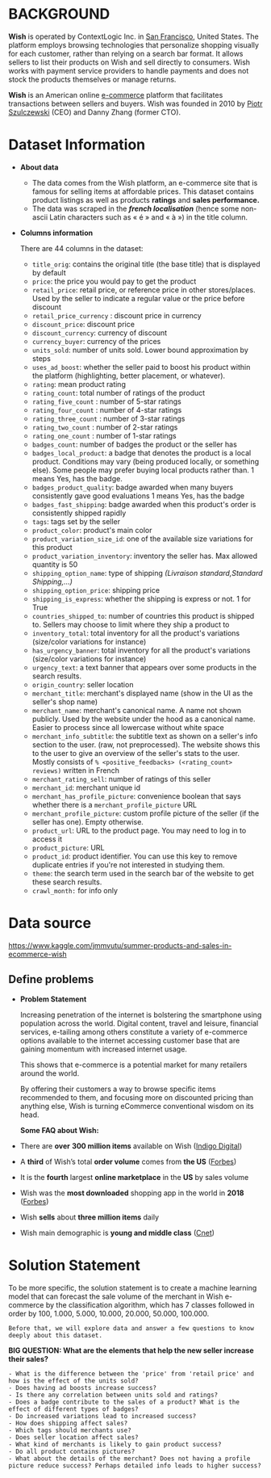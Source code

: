 # **BACKGROUND**

**Wish** is operated by ContextLogic Inc. in [San Francisco](https://en.wikipedia.org/wiki/San_Francisco), United States. The platform employs browsing technologies that personalize shopping visually for each customer, rather than relying on a search bar format. It allows sellers to list their products on Wish and sell directly to consumers. Wish works with payment service providers to handle payments and does not stock the products themselves or manage returns.

**Wish** is an American online [e-commerce](https://en.wikipedia.org/wiki/E-commerce) platform that facilitates transactions between sellers and buyers. Wish was founded in 2010 by [Piotr Szulczewski](https://en.wikipedia.org/wiki/Piotr_Szulczewski) (CEO) and Danny Zhang (former CTO).


# **Dataset Information**

- **About data**
    - The data comes from the Wish platform, an e-commerce site that is famous for selling items at affordable prices. This dataset contains product listings as well as products **ratings** and **sales performance.**
    - The data was scraped in the ***french localisation*** (hence some non-ascii Latin characters such as « é » and « à ») in the title column.
    
- **Columns information**
    
    There are 44 columns in the dataset:
    
    - `title_orig`: contains the original title (the base title) that is displayed by default
    - `price`: the price you would pay to get the product 
    - `retail_price`: retail price, or reference price in other stores/places. Used by the seller to indicate a regular value or the price before discount
    - `retail_price_currency` : discount price in currency
    - `discount_price`: discount price
    - `discount_currency`: currency of discount
    - `currency_buyer`: currency of the prices
    - `units_sold`: number of units sold. Lower bound approximation by steps
    - `uses_ad_boost`: whether the seller paid to boost his product within the platform (highlighting, better placement, or whatever).
    - `rating`: mean product rating
    - `rating_count`: total number of ratings of the product
    - `rating_five_count` : number of 5-star ratings 
    - `rating_four_count` : number of 4-star ratings 
    - `rating_three_count` : number of 3-star ratings 
    - `rating_two_count` : number of 2-star ratings 
    - `rating_one_count` : number of 1-star ratings 
    - `badges_count`: number of badges the product or the seller has
    - `badges_local_product`: a badge that denotes the product is a local product. Conditions may vary (being produced locally, or something else). Some people may prefer buying local products rather than. 1 means Yes, has the badge.
    - `badges_product_quality`: badge awarded when many buyers consistently gave good evaluations 1 means Yes, has the badge
    - `badges_fast_shipping`: badge awarded when this product's order is consistently shipped rapidly
    - `tags`: tags set by the seller
    - `product_color`: product's main color
    - `product_variation_size_id`: one of the available size variations for this product
    - `product_variation_inventory`: inventory the seller has. Max allowed quantity is 50
    - `shipping_option_name`: type of shipping *(Livraison standard,Standard Shipping,...)*
    - `shipping_option_price`: shipping price
    - `shipping_is_express`: whether the shipping is express or not. 1 for True
    - `countries_shipped_to`: number of countries this product is shipped to. Sellers may choose to limit where they ship a product to
    - `inventory_total`: total inventory for all the product's variations (size/color variations for instance)
    - `has_urgency_banner`: total inventory for all the product's variations (size/color variations for instance)
    - `urgency_text`: a text banner that appears over some products in the search results.
    - `origin_country`: seller location
    - `merchant_title`: merchant's displayed name (show in the UI as the seller's shop name)
    - `merchant_name`: merchant's canonical name. A name not shown publicly. Used by the website under the hood as a canonical name. Easier to process since all lowercase without white space
    - `merchant_info_subtitle`: the subtitle text as shown on a seller's info section to the user. (raw, not preprocessed). The website shows this to the user to give an overview of the seller's stats to the user. Mostly consists of `% <positive_feedbacks> (<rating_count> reviews)` written in French
    - `merchant_rating_sell`: number of ratings of this seller
    - `merchant_id`: merchant unique id
    - `merchant_has_profile_picture`: convenience boolean that says whether there is a `merchant_profile_picture` URL
    - `merchant_profile_picture`: custom profile picture of the seller (if the seller has one). Empty otherwise.
    - `product_url`: URL to the product page. You may need to log in to access it
    - `product_picture`: URL
    - `product_id`: product identifier. You can use this key to remove duplicate entries if you're not interested in studying them.
    - `theme`: the search term used in the search bar of the website to get these search results.
    - `crawl_month:` for info only


# **Data source**
https://www.kaggle.com/jmmvutu/summer-products-and-sales-in-ecommerce-wish

## **Define problems**

- **Problem Statement**
    
    Increasing penetration of the internet is bolstering the smartphone using population across the world. Digital content, travel and leisure, financial services, e-tailing among others constitute a variety of e-commerce options available to the internet accessing customer base that are gaining momentum with increased internet usage.
    
    This shows that e-commerce is a potential market for many retailers around the world.
    
    By offering their customers a way to browse specific items recommended to them, and focusing more on discounted pricing than anything else, Wish is turning eCommerce conventional wisdom on its head.
    
    **Some FAQ about Wish:**

- There are **over** **300 million items** available on Wish ([Indigo Digital](https://www.indigo9digital.com/blog/seven-things-you-may-not-know-about-wish-the-shopping-app-that-is-taking-on-ebay-and-amazon))
- A **third** of Wish’s total **order volume** comes from **the US** ([Forbes](https://www.forbes.com/sites/laurendebter/2020/07/30/wish-ecommerce-shipping-rate-increase-china-brick-and-mortar-stores-partnership/#7dbea53a4d6e))
- It is the **fourth** largest **online marketplace** in the **US** by sales volume
- Wish was the **most downloaded** shopping app in the world in **2018** ([Forbes](https://www.forbes.com/sites/parmyolson/2019/03/13/meet-the-billionaire-who-defied-amazon-and-built-wish-the-worlds-most-downloaded-e-commerce-app/#49154bd870f5))
- Wish **sells** about **three million items** daily
- Wish main demographic is **young and middle class** ([Cnet](https://www.cnet.com/news/shopping-app-wish-is-building-a-retail-empire-on-2-sunglasses/))

# **Solution Statement**
    
To be more specific, the solution statement is to create a machine learning model that can forecast the sale volume of the merchant in Wish e-commerce by the classification algorithm, which has 7 classes followed in order by 100, 1.000, 5.000, 10.000, 20.000, 50.000, 100.000.
    
    Before that, we will explore data and answer a few questions to know deeply about this dataset.
    
  
   **BIG QUESTION: What are the elements that help the new seller increase their sales?**
    
    
    - What is the difference between the 'price' from 'retail price' and how is the effect of the units sold?
    - Does having ad boosts increase success?
    - Is there any correlation between units sold and ratings?
    - Does a badge contribute to the sales of a product? What is the effect of different types of badges?
    - Do increased variations lead to increased success?
    - How does shipping affect sales?
    - Which tags should merchants use?
    - Does seller location affect sales?
    - What kind of merchants is likely to gain product success?
    - Do all product contains pictures?
    - What about the details of the merchant? Does not having a profile picture reduce success? Perhaps detailed info leads to higher success?
